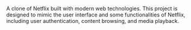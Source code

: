 A clone of Netflix built with modern web technologies. This project is designed to mimic the user interface and some functionalities of Netflix, including user authentication, content browsing, and media playback.
